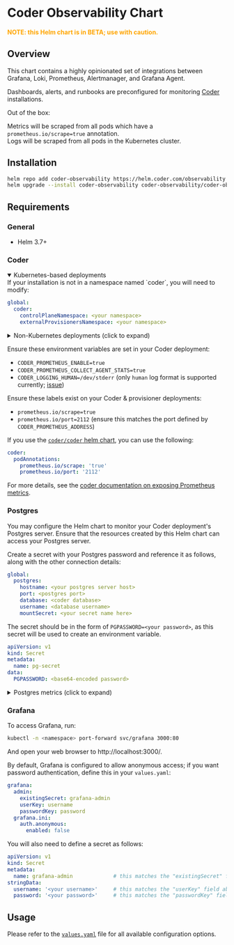 # Coder Observability Chart

**<span style="color:orange;">**NOTE:** this Helm chart is in BETA; use with caution.</span>**

## Overview

This chart contains a highly opinionated set of integrations between Grafana, Loki, Prometheus, Alertmanager, and
Grafana Agent.

Dashboards, alerts, and runbooks are preconfigured for monitoring [Coder](https://coder.com/) installations.

Out of the box:

Metrics will be scraped from all pods which have a `prometheus.io/scrape=true` annotation.<br>
Logs will be scraped from all pods in the Kubernetes cluster.

## Installation

<!-- TODO: auto-update version here from publish script -->

```bash
helm repo add coder-observability https://helm.coder.com/observability
helm upgrade --install coder-observability coder-observability/coder-observability --version 0.1.1 --namespace coder-observability --create-namespace
```

## Requirements

### General

- Helm 3.7+

### Coder

<details open>
<summary>Kubernetes-based deployments</summary>
  If your installation is not in a namespace named `coder`, you will need to modify:

  ```yaml
  global:
    coder:
      controlPlaneNamespace: <your namespace>
      externalProvisionersNamespace: <your namespace>
  ```

</details>

<details>
<summary>Non-Kubernetes deployments (click to expand)</summary>
  Ensure your Coder installation is accessible to the resources created by this chart.

Set `global.coder.scrapeMetrics` such that the metrics can be scraped from your installation, e.g.:

  ```yaml
  global:
    coder:
      scrapeMetrics:
        hostname: your.coder.host
        port: 2112
        scrapeInterval: 15s
        additionalLabels:
          job: coder
  ```

If you would like your logs scraped from a process outside Kubernetes, you need to mount the log file(s) in and
configure Grafana Agent to scrape them; here's an example configuration:

  ```yaml
  grafana-agent:
    agent:
      mounts:
        extra:
          - mountPath: /var/log
            name: logs
            readOnly: true
    controller:
      volumes:
        extra:
          - hostPath:
              path: /var/log
            name: logs

    extraBlocks: |-
      loki.source.file "coder_log" {
        targets    = [
          {__path__ = "/var/log/coder.log", job="coder"},
        ]
        forward_to = [loki.write.loki.receiver]
      }
  ```

</details>

Ensure these environment variables are set in your Coder deployment:

- `CODER_PROMETHEUS_ENABLE=true`
- `CODER_PROMETHEUS_COLLECT_AGENT_STATS=true`
- `CODER_LOGGING_HUMAN=/dev/stderr` (only `human` log format is supported
  currently; [issue](https://github.com/coder/observability/issues/8))

Ensure these labels exist on your Coder & provisioner deployments:

- `prometheus.io/scrape=true`
- `prometheus.io/port=2112` (ensure this matches the port defined by `CODER_PROMETHEUS_ADDRESS`)

If you use the [`coder/coder` helm chart](https://github.com/coder/coder/tree/main/helm), you can use the
following:

  ```yaml
  coder:
    podAnnotations:
      prometheus.io/scrape: 'true'
      prometheus.io/port: '2112'
  ```

For more details, see
the [coder documentation on exposing Prometheus metrics](https://coder.com/docs/v2/latest/admin/prometheus).

### Postgres

You may configure the Helm chart to monitor your Coder deployment's Postgres server. Ensure that the resources created
by this Helm chart can access your Postgres server.

Create a secret with your Postgres password and reference it as follows, along with the other connection details:

  ```yaml
  global:
    postgres:
      hostname: <your postgres server host>
      port: <postgres port>
      database: <coder database>
      username: <database username>
      mountSecret: <your secret name here>
  ```

The secret should be in the form of `PGPASSWORD=<your password>`, as this secret will be used to create an environment
variable.

  ```yaml
  apiVersion: v1
  kind: Secret
  metadata:
    name: pg-secret
  data:
    PGPASSWORD: <base64-encoded password>
  ```

<details>
<summary>Postgres metrics (click to expand)</summary>

A tool called [`postgres-exporter`](https://github.com/prometheus-community/postgres_exporter) is used to scrape metrics
from your Postgres server, and you can see the metrics it is exposing as follows:

```bash
kubectl -n coder-observability port-forward statefulset/postgres-exporter 9187

curl http://localhost:9187/metrics
```
</details>

### Grafana

To access Grafana, run:

```bash
kubectl -n <namespace> port-forward svc/grafana 3000:80
```

And open your web browser to http://localhost:3000/.

By default, Grafana is configured to allow anonymous access; if you want password authentication, define this in
your `values.yaml`:

  ```yaml
  grafana:
    admin:
      existingSecret: grafana-admin
      userKey: username
      passwordKey: password
    grafana.ini:
      auth.anonymous:
        enabled: false
  ```

You will also need to define a secret as follows:

  ```yaml
  apiVersion: v1
  kind: Secret
  metadata:
    name: grafana-admin             # this matches the "existingSecret" field above
  stringData:
    username: '<your username>'     # this matches the "userKey" field above
    password: '<your password>'     # this matches the "passwordKey" field above
  ```

## Usage

Please refer to the [`values.yaml`](coder-observability/values.yaml) file for all available configuration options.